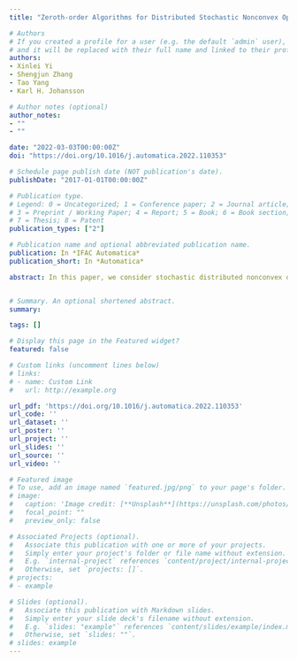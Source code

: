 ```yaml
---
title: "Zeroth-order Algorithms for Distributed Stochastic Nonconvex Optimization"

# Authors
# If you created a profile for a user (e.g. the default `admin` user), write the username (folder name) here 
# and it will be replaced with their full name and linked to their profile.
authors:
- Xinlei Yi
- Shengjun Zhang
- Tao Yang
- Karl H. Johansson

# Author notes (optional)
author_notes:
- ""
- ""

date: "2022-03-03T00:00:00Z"
doi: "https://doi.org/10.1016/j.automatica.2022.110353"

# Schedule page publish date (NOT publication's date).
publishDate: "2017-01-01T00:00:00Z"

# Publication type.
# Legend: 0 = Uncategorized; 1 = Conference paper; 2 = Journal article;
# 3 = Preprint / Working Paper; 4 = Report; 5 = Book; 6 = Book section;
# 7 = Thesis; 8 = Patent
publication_types: ["2"]

# Publication name and optional abbreviated publication name.
publication: In *IFAC Automatica*
publication_short: In *Automatica*

abstract: In this paper, we consider stochastic distributed nonconvex optimization with the cost functions be distributed over $n$ agents and only zeroth-order (ZO) information feedback, which emerges in many machine learning applications. We propose two distributed ZO algorithms to solve this problem. In both algorithms, at each iteration each agent samples its local stochastic ZO oracle at two different points with an adaptive smoothing parameter. We show that the proposed algorithms achieve the linear speedup convergence rate $\mathcal{O}(\sqrt{p/(nT)})$ for smooth cost functions and an $\mathcal{O}(p/(nT))$ convergence rate when the global cost function satisfies the Polyak-Lojasiewicz (P-L) condition in addition, where $p$ and $T$ are the dimension of the decision variable and the total number of iterations, respectively. To the best of our knowledge, this is the first linear speedup result for distributed ZO algorithms, which enables us to scale out the computing capability by adding more agents. We also show that the proposed algorithms converge linearly when considering deterministic centralized optimization problems under the P-L condition. We demonstrate through numerical experiments the efficiency of our algorithms in comparison with the baseline and recently proposed centralized and distributed ZO algorithms.


# Summary. An optional shortened abstract.
summary:

tags: []

# Display this page in the Featured widget?
featured: false

# Custom links (uncomment lines below)
# links:
# - name: Custom Link
#   url: http://example.org

url_pdf: 'https://doi.org/10.1016/j.automatica.2022.110353'
url_code: ''
url_dataset: ''
url_poster: ''
url_project: ''
url_slides: ''
url_source: ''
url_video: ''

# Featured image
# To use, add an image named `featured.jpg/png` to your page's folder. 
# image:
#   caption: 'Image credit: [**Unsplash**](https://unsplash.com/photos/pLCdAaMFLTE)'
#   focal_point: ""
#   preview_only: false

# Associated Projects (optional).
#   Associate this publication with one or more of your projects.
#   Simply enter your project's folder or file name without extension.
#   E.g. `internal-project` references `content/project/internal-project/index.md`.
#   Otherwise, set `projects: []`.
# projects:
# - example

# Slides (optional).
#   Associate this publication with Markdown slides.
#   Simply enter your slide deck's filename without extension.
#   E.g. `slides: "example"` references `content/slides/example/index.md`.
#   Otherwise, set `slides: ""`.
# slides: example
---
```


<!-- {{% callout note %}}
Click the *Cite* button above to demo the feature to enable visitors to import publication metadata into their reference management software.
{{% /callout %}}

{{% callout note %}}
Create your slides in Markdown - click the *Slides* button to check out the example.
{{% /callout %}}

Supplementary notes can be added here, including [code, math, and images](https://wowchemy.com/docs/writing-markdown-latex/). -->
